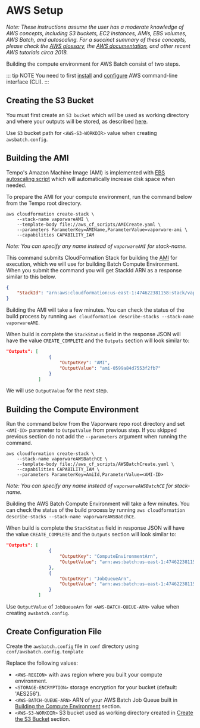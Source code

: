 # AWS Setup

_Note: These instructions assume the user has a moderate knowledge of AWS concepts, including S3 buckets, EC2 instances, AMIs, EBS volumes, AWS Batch, and autoscaling. For a succinct summary of these concepts, please check the [AWS glossary](aws-glossary.md), the [AWS documentation](https://docs.aws.amazon.com/AmazonS3), and other recent AWS tutorials circa 2018._

Building the compute environment for AWS Batch consist of two steps.

::: tip NOTE
You need to first [install](https://docs.aws.amazon.com/cli/latest/userguide/cli-chap-install.html) and [configure](https://docs.aws.amazon.com/cli/latest/userguide/cli-chap-configure.html) AWS command-line interface (CLI).
:::

## Creating the S3 Bucket

You must first create an `S3 bucket` which will be used as working directory and where your outputs will be stored, as described [here](https://docs.aws.amazon.com/AmazonS3/latest/user-guide/create-bucket.html).

Use `S3` bucket path for `<AWS-S3-WORKDIR>` value when creating `awsbatch.config`.

## Building the AMI

Tempo's Amazon Machine Image (AMI) is implemented with [EBS autoscaling script](https://docs.opendata.aws/genomics-workflows/core-env/create-custom-compute-resources) which will automatically increase disk space when needed.

To prepare the AMI for your compute environment, run the command below from the Tempo root directory.

```shell
aws cloudformation create-stack \
    --stack-name vaporwareAMI \
    --template-body file://aws_cf_scripts/AMICreate.yaml \
    --parameters ParameterKey=AMIName,ParameterValue=vaporware-ami \
    --capabilities CAPABILITY_IAM
```

_Note: You can specify any name instead of `vaporwareAMI` for stack-name._

This command submits CloudFormation Stack for building the [AMI](https://docs.aws.amazon.com/AWSEC2/latest/UserGuide/AMIs.html) for execution, which we will use for building Batch Compute Environment. When you submit the command you will get StackId ARN as a response similar to this below.

```json
{
    "StackId": "arn:aws:cloudformation:us-east-1:474622381158:stack/vaporwareAMI/f8d47a90-41c8-11e9-98cc-0eb85d5eff94"
}
```

Building the AMI will take a few minutes. You can check the status of the build process by running `aws cloudformation describe-stacks --stack-name vaporwareAMI`.

When build is complete the `StackStatus` field in the response JSON will have the value `CREATE_COMPLETE` and the `Outputs` section will look similar to:

```json
"Outputs": [
                {
                    "OutputKey": "AMI",
                    "OutputValue": "ami-0599a84d7553f2fb7"
                }
            ]
```
We will use `OutputValue` for the next step.

## Building the Compute Environment

Run the command below from the Vaporware repo root directory and set `<AMI-ID>` parameter to `OutputValue` from previous step. If you skipped previous section do not add the `--parameters` argument when running the command.

```shell
aws cloudformation create-stack \
    --stack-name vaporwareAWSBatchCE \
    --template-body file://aws_cf_scripts/AWSBatchCreate.yaml \
    --capabilities CAPABILITY_IAM \
    --parameters ParameterKey=AmiId,ParameterValue=<AMI-ID>
```

_Note: You can specify any name instead of `vaporwareAWSBatchCE` for stack-name._

Building the AWS Batch Compute Environment will take a few minutes. You can check the status of the build process by running `aws cloudformation describe-stacks --stack-name vaporwareAWSBatchCE`.

When build is complete the `StackStatus` field in response JSON will have the value `CREATE_COMPLETE` and the `Outputs` section will look similar to:

```json
"Outputs": [
                {
                    "OutputKey": "ComputeEnvironmentArn",
                    "OutputValue": "arn:aws:batch:us-east-1:474622381158:compute-environment/ComputeEnvironment-c5b2c9926a6fb42"conf/awsbatch.config
                },
                {
                    "OutputKey": "JobQueueArn",
                    "OutputValue": "arn:aws:batch:us-east-1:474622381158:job-queue/JobQueue-f2090879374b5cc"
                }
            ]
```

Use `OutputValue` of `JobQueueArn` for `<AWS-BATCH-QUEUE-ARN>` value when creating `awsbatch.config`.

## Create Configuration File

Create the `awsbatch.config` file in `conf` directory using `conf/awsbatch.config.template`

Replace the following values:

- `<AWS-REGION>` with aws region where you built your compute environment.
- `<STORAGE-ENCRYPTION>` storage encryption for your bucket (default: 'AES256').
- `<AWS-BATCH-QUEUE-ARN>` ARN of your AWS Batch Job Queue built in [Building the Compute Environment](#Building-the-Compute-Environment) section.
- `<AWS-S3-WORKDIR>` S3 bucket used as working directory created in [Create the S3 Bucket](#Create-the-S3-Bucket) section.

